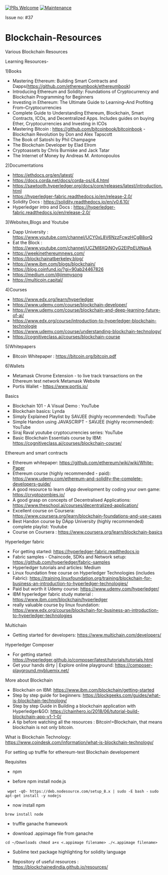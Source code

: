 [![PRs Welcome](https://img.shields.io/badge/PRs-welcome-brightgreen.svg?style=flat-square)](http://makeapullrequest.com)
[![Maintenance](https://img.shields.io/maintenance/yes/2020?style=flat-square)]()

Issue no: #37
# Blockchain-Resources
Various Blockchain Resources


Learning Resources-

1)Books

- Mastering Ethereum: Building Smart Contracts and Dapps(https://github.com/ethereumbook/ethereumbook)
- Introducing Ethereum and Solidity: Foundations of Cryptocurrency and Blockchain Programming for Beginners
- Investing in Ethereum: The Ultimate Guide to Learning–And Profiting From–Cryptocurrencies
- Complete Guide to Understanding Ethereum, Blockchain, Smart Contracts, ICOs, and Decentralized Apps. Includes guides on buying Ether,
  Cryptocurrencies and Investing in ICOs
- Mastering Bitcoin : https://github.com/bitcoinbook/bitcoinbook
-Blockchain Revolution by Don and Alex Tapscott
- The Book of Satoshi by Phil Champagne
- The Blockchain Developer by Elad Elrom
- Cryptoassets by Chris Burniske and Jack Tatar
- The Internet of Money by Andreas M. Antonopoulos

2)Documentations

 - https://ethdocs.org/en/latest/
 - https://docs.corda.net/docs/corda-os/4.4.html
 - https://sawtooth.hyperledger.org/docs/core/releases/latest/introduction.html
 - https://hyperledger-fabric.readthedocs.io/en/release-2.0/
 - Solidity Docs : https://solidity.readthedocs.io/en/v0.6.10/
 - Hyperledger intro and Docs : https://hyperledger-fabric.readthedocs.io/en/release-2.0/

3)Websites,Blogs and Youtube
- Dapp University : https://www.youtube.com/channel/UCY0xL8V6NzzFcwzHCgB8orQ
- Eat the Block : https://www.youtube.com/channel/UCZM8XQjNOyG2ElPpEUtNasA
- https://weekinethereumnews.com/
- https://blockchainatberkeley.blog/
- https://www.ibm.com/blogs/blockchain/
- https://blog.coinfund.io/?gi=90ab24467826
- https://medium.com/@jimmysong
- https://multicoin.capital/

4)Courses
- https://www.edx.org/learn/hyperledger
- https://www.udemy.com/course/blockchain-developer/
- https://www.udemy.com/course/blockchain-and-deep-learning-future-of-ai/
- https://www.edx.org/course/introduction-to-hyperledger-blockchain-technologie
- https://www.udemy.com/course/understanding-blockchain-technology/
- https://cognitiveclass.ai/courses/blockchain-course


5)Whitepapers
- Bitcoin Whitepaper : https://bitcoin.org/bitcoin.pdf


6)Wallets
- Metamask Chrome Extension - to live track transactions on the Ethereum test network Metamask Website
- Portis Wallet - https://www.portis.io/

Basics
- Blockchain 101 - A Visual Demo : YouTube
- Blockchain basics: Lynda
- Simply Explained Playlist by SAVJEE (highly recommended): YouTube
- Simple Handon using JAVASCRIPT - SAVJEE (highly recommended): YouTube
- Siraj Raval youtube cryptocurrencies series: YouTube
- Basic Blockchain Essentials course by IBM: https://cognitiveclass.ai/courses/blockchain-course/

Ethereum and smart contracts
- Ethereum whitepaper: https://github.com/ethereum/wiki/wiki/White-Paper
- Ethereum course (highly recommended - paid): https://www.udemy.com/ethereum-and-solidity-the-complete-developers-guide/
- A good resource to learn dApp development by coding your own game: https://cryptozombies.io/
- A good grasp on concepts of Decentralised Applications: https://www.theschool.ai/courses/decentralized-application/
- Excellent course on Coursera: https://www.coursera.org/learn/blockchain-foundations-and-use-cases
- Best Handon course by DApp University (highly recommended) complete playlist: Youtube
- Course on Coursera : https://www.coursera.org/learn/blockchain-basics

Hyperledger fabric
- For getting started: https://hyperledger-fabric.readthedocs.io
- Fabric samples - Chaincode, SDKs and Network setup: https://github.com/hyperledger/fabric-samples
- Hyperledger tutorials and articles: Medium
- Linux foundation free course on Hyperledger Technologies (includes Fabric): https://training.linuxfoundation.org/training/blockchain-for-business-an-introduction-to-hyperledger-technologies/
- Paid but worth it Udemy course: https://www.udemy.com/hyperledger/
- IBM hyperledger fabric study material : https://www.ibm.com/blockchain/hyperledger
- really valuable course by linux foundation: https://www.edx.org/course/blockchain-for-business-an-introduction-to-hyperledger-technologies

Multichain
- Getting started for developers: https://www.multichain.com/developers/

Hyperledger Composer

- For getting started: https://hyperledger.github.io/composer/latest/tutorials/tutorials.html
- Get your hands dirty | Explore online playground: https://composer-playground.mybluemix.net/

More about Blockchain

- Blockchain on IBM: https://www.ibm.com/blockchain/getting-started
- Step by step guide for beginners: https://blockgeeks.com/guides/what-is-blockchain-technology/
- Step by step Guide in Building a blockchain application with Hyperledger&GO: https://chainhero.io/2018/06/tutorial-build-blockchain-app-v1-1-0/
- A tip before watching all the resources : Bitcoin!=Blockchain, that means blockchain is not only bitcoin.

What is Blockchain Technology: https://www.coindesk.com/information/what-is-blockchain-technology/


For setting up truffle for ethereum-test Blockchain developement

Requisites

- npm

- before npm install node.js

` wget -qO- https://deb.nodesource.com/setup_8.x | sudo -E bash -`
 `sudo apt-get install -y nodejs`

- now install npm

 `brew install node`

- truffle ganache framework

- download .appimage file from ganache

 `cd ~/Downloads
 chmod a+x <.appimage filename>
 ./<.appimage filename>`

- Sublime text package highlighting for solidity language

- Repository of useful resources : https://blockchainedindia.github.io/resources/

